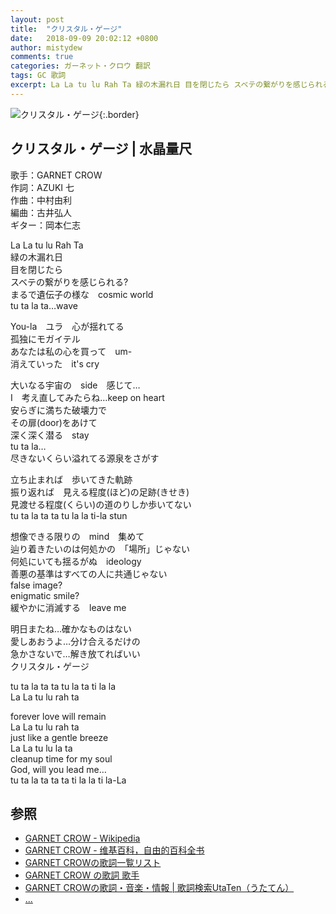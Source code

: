 ```yaml
---
layout: post
title:  "クリスタル・ゲージ"
date:   2018-09-09 20:02:12 +0800
author: mistydew
comments: true
categories: ガーネット・クロウ 翻訳
tags: GC 歌詞
excerpt: La La tu lu Rah Ta 緑の木漏れ日 目を閉じたら スベテの繋がりを感じられる? まるで遺伝子の様な cosmic world tu ta la ta…wave
---
```

![クリスタル・ゲージ](https://raw.githubusercontent.com/mistydew/gc/master/images/cover/single/Single_12th_%E3%82%AF%E3%83%AA%E3%82%B9%E3%82%BF%E3%83%AB%C2%B7%E3%82%B2%E3%83%BC%E3%82%B8.jpg){:.border}

## クリスタル・ゲージ | 水晶量尺

歌手：GARNET CROW<br>
作詞：AZUKI 七<br>
作曲：中村由利<br>
編曲：古井弘人<br>
ギター：岡本仁志

La La tu lu Rah Ta<br>
緑の木漏れ日<br>
目を閉じたら<br>
スベテの繋がりを感じられる?<br>
まるで遺伝子の様な　cosmic world<br>
tu ta la ta…wave

You-la　ユラ　心が揺れてる<br>
孤独にモガイテル<br>
あなたは私の心を買って　um-<br>
消えていった　it's cry

大いなる宇宙の　side　感じて…<br>
I　考え直してみたらね…keep on heart<br>
安らぎに満ちた破壊力で<br>
その扉(door)をあけて<br>
深く深く潜る　stay<br>
tu ta la…<br>
尽きないくらい溢れてる源泉をさがす

立ち止まれば　歩いてきた軌跡<br>
振り返れば　見える程度(ほど)の足跡(きせき)<br>
見渡せる程度(くらい)の道のりしか歩いてない<br>
tu ta la ta ta tu la la ti-la stun

想像できる限りの　mind　集めて<br>
辿り着きたいのは何処かの　「場所」じゃない<br>
何処にいても揺るがぬ　ideology<br>
善悪の基準はすべての人に共通じゃない<br>
false image?<br>
enigmatic smile?<br>
緩やかに消滅する　leave me

明日またね…確かなものはない<br>
愛しあおうよ…分け合えるだけの<br>
急かさないで…解き放てればいい<br>
クリスタル・ゲージ

tu ta la ta ta tu la ta ti la la<br>
La La tu lu rah ta

forever love will remain<br>
La La tu lu rah ta<br>
just like a gentle breeze<br>
La La tu lu la ta<br>
cleanup time for my soul<br>
God, will you lead me…<br>
tu ta la ta ta ta ti la la ti la-La

## 参照
* [GARNET CROW - Wikipedia](https://ja.wikipedia.org/wiki/GARNET_CROW)
* [GARNET CROW - 维基百科，自由的百科全书](https://zh.wikipedia.org/wiki/GARNET_CROW)
* [GARNET CROWの歌詞一覧リスト](https://www.uta-net.com/artist/344)
* [GARNET CROW の歌詞 歌手](http://www.kasi-time.com/subcat-uta-167-1.html)
* [GARNET CROWの歌詞・音楽・情報 \| 歌詞検索UtaTen（うたてん）](https://utaten.com/artist/GARNET+CROW)
* [...](https://github.com/mistydew/gc)
